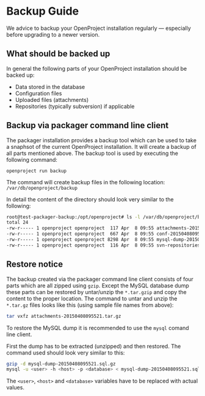 # Backup Guide

We advice to backup your OpenProject installation regularly — especially before upgrading to a newer version.

## What should be backed up

In general the following parts of your OpenProject installation should be backed up:

* Data stored in the database
* Configuration files
* Uploaded files (attachments)
* Repositories (typically subversion) if applicable

## Backup via packager command line client

The packager installation provides a backup tool which can be used to take a snaphsot of the current OpenProject installation. It will create a backup of all parts mentioned above. The backup tool is used by executing the following command:

`openproject run backup`

The command will create backup files in the following location: `/var/db/openproject/backup`

In detail the content of the directory should look very similar to the following:

```bash
root@test-packager-backup:/opt/openproject# ls -l /var/db/openproject/backup/
total 24
-rw-r----- 1 openproject openproject  117 Apr  8 09:55 attachments-20150408095521.tar.gz
-rw-r----- 1 openproject openproject  667 Apr  8 09:55 conf-20150408095521.tar.gz
-rw-r----- 1 openproject openproject 8298 Apr  8 09:55 mysql-dump-20150408095521.sql.gz
-rw-r----- 1 openproject openproject  116 Apr  8 09:55 svn-repositories-20150408095521.tar.gz
```

## Restore notice

The backup created via the packager command line client consists of four parts which are all zipped using `gzip`. Except the MySQL database dump these parts can be restored by untar/unzip the `*.tar.gzip` and copy the content to the proper location. The command to untar and unzip the
`*.tar.gz` files looks like this (using sample file names from above):

```bash
tar vxfz attachments-20150408095521.tar.gz
```

To restore the MySQL dump it is recommended to use the `mysql` comand line client.

First the dump has to be extracted (unzipped) and then restored. The command used should look very similar to this:

```bash
gzip -d mysql-dump-20150408095521.sql.gz
mysql -u <user> -h <host> -p <database> < mysql-dump-20150408095521.sql
```

The `<user>`, `<host>` and `<database>` variables have to be replaced with actual values.

